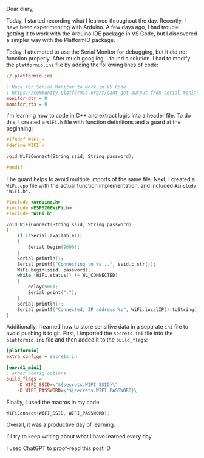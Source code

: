 Dear diary,

Today, I started recording what I learned throughout the day. 
Recently, I have been experimenting with Arduino. 
A few days ago, I had trouble getting it to work with the Arduino IDE package in VS Code, 
but I discovered a simpler way with the PlatformIO package.

Today, I attempted to use the Serial Monitor for debugging, but it did not function properly. 
After much googling, I found a solution. 
I had to modify the `platformio.ini` file by adding the following lines of code:

```ini
// platformio.ini

; Hack for Serial Monitor to work in VS Code
; https://community.platformio.org/t/cant-get-output-from-serial-monitor/15533/21
monitor_dtr = 0
monitor_rts = 0
```

I'm learning how to code in C++ and extract logic into a header file.
To do this, I created a `WiFi.h` file with function definitions and a guard at the beginning:

```cpp
#ifndef WIFI_H
#define WIFI_H

void WiFiConnect(String ssid, String password);

#endif
```

The guard helps to avoid multiple imports of the same file.
Next, I created a `WiFi.cpp` file with the actual function implementation, and included `#include "WiFi.h".`

```cpp
#include <Arduino.h>
#include <ESP8266WiFi.h>
#include "WiFi.h"

void WiFiConnect(String ssid, String password)
{
    if (!Serial.available())
    {
        Serial.begin(9600);
    }
    Serial.println();
    Serial.printf("Connecting to %s...", ssid.c_str());
    WiFi.begin(ssid, password);
    while (WiFi.status() != WL_CONNECTED)
    {
        delay(500);
        Serial.print(".");
    }
    Serial.println();
    Serial.printf("Connected, IP address %s", WiFi.localIP().toString().c_str());
}
```

Additionally, I learned how to store sensitive data in a separate `ini` file to avoid pushing it to git. 
First, I imported the `secrets.ini` file into the `platformio.ini` file and then added it to the `build_flags`:

```ini
[platformio]
extra_configs = secrets.in

[env:d1_mini]
; other config options
build_flags =
    -D WIFI_SSID=\"${secrets.WIFI_SSID}\"
    -D WIFI_PASSWORD=\"${secrets.WIFI_PASSWORD}\
```

Finally, I used the macros in my code:

```cpp
WiFiConnect(WIFI_SSID, WIFI_PASSWORD);
```

Overall, it was a productive day of learning.

I'll try to keep writing about what I have learned every day.

I used ChatGPT to proof-read this post :D
